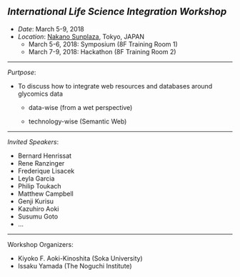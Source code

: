 

## *International Life Science Integration Workshop*    
* *Date*: March 5-9, 2018
* *Location*: <a href="https://www.sunplaza.jp/en/">Nakano Sunplaza</a>, Tokyo, JAPAN
  * March 5-6, 2018: Symposium (8F Training Room 1)
  * March 7-9, 2018: Hackathon (8F Training Room 2)
 
***    
*Purtpose*:

* To discuss how to integrate web resources and databases around glycomics data

  * data-wise (from a wet perspective)  

  * technology-wise (Semantic Web)  

***    

*Invited Speakers*:
*  Bernard Henrissat
*  Rene Ranzinger
*  Frederique Lisacek
*  Leyla Garcia
*  Philip Toukach
*  Matthew Campbell
*  Genji Kurisu 
*  Kazuhiro Aoki
*  Susumu Goto
* ...  

***    

Workshop Organizers:
* Kiyoko F. Aoki-Kinoshita (Soka University)
* Issaku Yamada (The Noguchi Institute)
